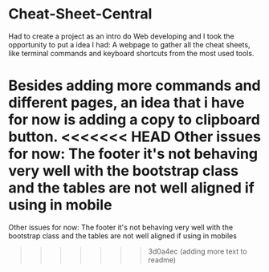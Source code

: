 # Cheat-Sheet-Central
Had to create a project as an intro do Web developing and I took the opportunity to put a idea I had:
A webpage to gather all the cheat sheets, like terminal commands and keyboard shortcuts from the most used tools.

Besides adding more commands and different pages, an idea that i have for now is adding a copy to clipboard button.
<<<<<<< HEAD
Other issues for now: The footer it's not behaving very well with the bootstrap class and the tables are not well aligned if using in mobile
=======
Other issues for now: The footer it's not behaving very well with the bootstrap class and the tables are not well aligned if using in mobiles
>>>>>>> 3d0a4ec (adding more text to readme)
